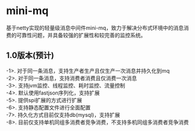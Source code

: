 # mini-mq
基于netty实现的轻量级消息中间件mini-mq，致力于解决分布式环境中的消息消费的可靠性问题，并具备较强的扩展性和较完善的监控系统。     
    
## 1.0版本(预计)     
       
-1>. 对于同一条消息，支持生产者生产且仅生产一次消息并持久化到mq        
-2>. 对于同一条消息，支持消费者消费且仅消费一次消息        
-3>. 支持jvm监控、线程监控、耗时监控、流量控制    
-4>. 默认使用fastjson序列化，支持扩展  
-5>. 提供spi扩展的方式进行扩展      
-6>. 支持静态配置文件进行全面配置    
-7>. 持久化方式目前仅支持db(mysql)，支持扩展    
-8>. 目前仅支持单机同组多消费者竞争消费，不支持多机同组多消费者竞争消费    
